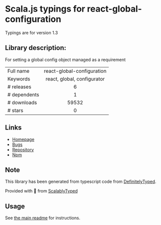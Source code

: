 
# Scala.js typings for react-global-configuration

Typings are for version 1.3

## Library description:
For setting a global config object managed as a requirement

|                    |                 |
| ------------------ | :-------------: |
| Full name          | react-global-configuration |
| Keywords           | react, global, configurator |
| # releases         | 6 |
| # dependents       | 1 |
| # downloads        | 59532 |
| # stars            | 0 |

## Links
- [Homepage](https://github.com/morenofa/react-global-configuration#readme)
- [Bugs](https://github.com/morenofa/react-global-configuration/issues)
- [Repository](https://github.com/morenofa/react-global-configuration)
- [Npm](https://www.npmjs.com/package/react-global-configuration)
    


## Note
This library has been generated from typescript code from [DefinitelyTyped](https://definitelytyped.org).

Provided with :purple_heart: from [ScalablyTyped](https://github.com/oyvindberg/ScalablyTyped)

## Usage
See [the main readme](../../readme.md) for instructions.


